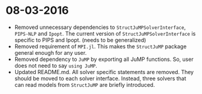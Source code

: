 # 08-03-2016

- Removed unnecessary dependencies to ``StructJuMPSolverInterface``, ``PIPS-NLP`` and ``Ipopt``. The current version of ``StructJuMPSolverInterface`` is specific to PIPS and Ipopt. (needs to be generalized)
- Removed requirement of ``MPI.jl``. This makes the ``StructJuMP`` package general enough for any user.
- Removed dependency to ``JuMP`` by exporting all JuMP functions. So, user does not need to say ``using JuMP``.
- Updated README.md. All solver specific statements are removed. They should be moved to each solver interface. Instead, three solvers that can read models from ``StructJuMP`` are briefly introduced.